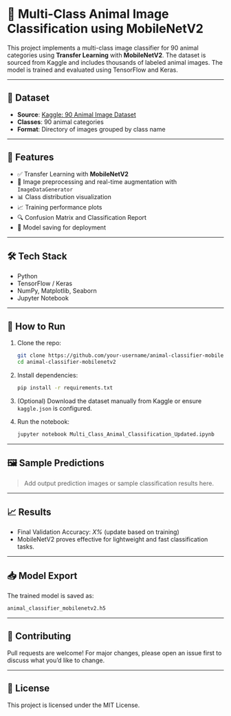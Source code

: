 # 🐾 Multi-Class Animal Image Classification using MobileNetV2

This project implements a multi-class image classifier for 90 animal categories using **Transfer Learning** with **MobileNetV2**. The dataset is sourced from Kaggle and includes thousands of labeled animal images. The model is trained and evaluated using TensorFlow and Keras.
 
---

## 📂 Dataset

- **Source**: [Kaggle: 90 Animal Image Dataset](https://www.kaggle.com/datasets/saurabhshahane/animal-image-dataset90) 
- **Classes**: 90 animal categories
- **Format**: Directory of images grouped by class name  
 
---

## 📌 Features

- ✅ Transfer Learning with **MobileNetV2**
- 🧼 Image preprocessing and real-time augmentation with `ImageDataGenerator`
- 📊 Class distribution visualization
- 📈 Training performance plots
- 🔍 Confusion Matrix and Classification Report
- 💾 Model saving for deployment

---

## 🛠 Tech Stack

- Python
- TensorFlow / Keras
- NumPy, Matplotlib, Seaborn
- Jupyter Notebook

---

## 🚀 How to Run

1. Clone the repo:
   ```bash
   git clone https://github.com/your-username/animal-classifier-mobilenetv2.git
   cd animal-classifier-mobilenetv2
   ```

2. Install dependencies:
   ```bash
   pip install -r requirements.txt
   ```

3. (Optional) Download the dataset manually from Kaggle or ensure `kaggle.json` is configured.

4. Run the notebook:
   ```bash
   jupyter notebook Multi_Class_Animal_Classification_Updated.ipynb
   ```

---

## 🖼️ Sample Predictions

> Add output prediction images or sample classification results here.

---

## 📈 Results

- Final Validation Accuracy: _X%_ (update based on training)
- MobileNetV2 proves effective for lightweight and fast classification tasks.

---

## 📥 Model Export

The trained model is saved as:
```bash
animal_classifier_mobilenetv2.h5
```

---

## 🤝 Contributing

Pull requests are welcome! For major changes, please open an issue first to discuss what you’d like to change.

---

## 📄 License

This project is licensed under the MIT License.
